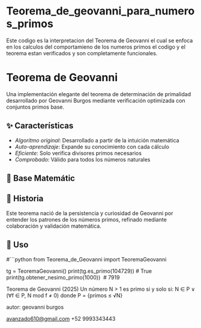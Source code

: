 # Teorema_de_geovanni_para_numeros_primos
Este codigo es la interpretacion del Teorema de Geovanni el cual se enfoca en los calculos del comportamieno  de los numeros primos el codigo y el teorema estan verificados y son completamente funcionales.



# Teorema de Geovanni

Una implementación elegante del teorema de determinación de primalidad desarrollado por Geovanni Burgos mediante verificación optimizada con conjuntos primos base.

## ✨ Características

- *Algoritmo original*: Desarrollado a partir de la intuición matemática
- *Auto-aprendizaje*: Expande su conocimiento con cada cálculo
- *Eficiente*: Solo verifica divisores primos necesarios
- *Comprobado*: Válido para todos los números naturales

## 🧠 Base Matemátic


## 📜 Historia

Este teorema nació de la persistencia y curiosidad de Geovanni por entender los patrones de los números primos, refinado mediante colaboración y validación matemática.

## 🚀 Uso

#```python
from Teorema_de_Geovanni import TeoremaGeovanni

tg = TeoremaGeovanni()
print(tg.es_primo(104729))  # True
print(tg.obtener_nesimo_primo(1000))  # 7919


Teorema de Geovanni (2025)
Un número N > 1 es primo si y solo si:
   N ∈ P ∨ (∀f ∈ P, N mod f ≠ 0) 
donde P = {primos ≤ √N}


autor: geovanni burgos

avanzado610@gmail.com
+52 9993343443
